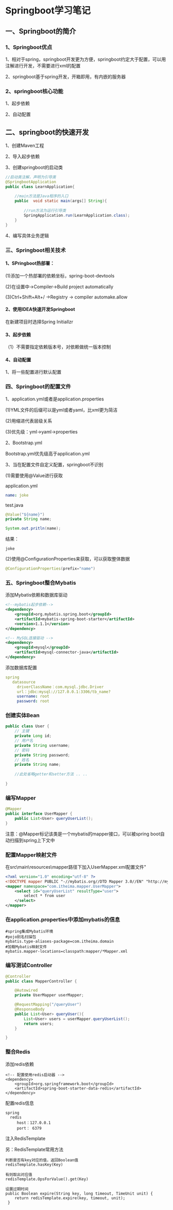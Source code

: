 # Springboot学习笔记

## 一、Springboot的简介

### 1、Springboot优点

1、相对于spring，springboot开发更为方便，springboot约定大于配置，可以用注解进行开发，不需要进行xml的配置

2、springboot基于spring开发，开箱即用，有内嵌的服务器 

### 2、springboot核心功能

1、起步依赖

2、自动配置

## 二、springboot的快速开发

1、创建Maven工程

2、导入起步依赖

3、创建springboot的启动类

```java
//启动类注解，声明为引导类
@SpringbootApplication
public class LearnApplication{
    
    //main方法是Java程序的入口
    public  void static main(args[] String){
        
        //run方法为运行引导类
        SpringApplication.run(LearnApplication.class);
    } 
}
```

4、编写具体业务逻辑

### 三、Springboot相关技术

#### 1、SPringboot热部署：

(1)添加一个热部署的依赖坐标，spring-boot-devtools

(2)在设置中->Compiler->Build project automatically

(3)Ctrl+Shift+Alt+/   ->Registry -> compiler automake.allow

#### 2、使用IDEA快速开发Springboot

在新建项目时选择Spring Initiallzr

#### 3、起步依赖

（1）不需要指定依赖版本号，对依赖做统一版本控制

#### 4、自动配置

1、将一些配置进行默认配置

###  四、Springboot的配置文件

1、application.yml或者是application.properties

(1)YML文件的后缀可以是yml或者yaml，比xml更为简洁

(2)用缩进代表层级关系

(3)优先级：yml->yaml->properties

2、Bootstrap.yml

Bootstrap.yml优先级高于application.yml

3、当在配置文件自定义配置，springboot不识别

(1)需要使用@Value进行获取

application.yml

```yaml
name: joke
```

test.java

```java
@Value("${name}")
private String name;

System.out.pritln(name);
```

结果：

```
joke
```



(2)使用@ConfigurationProperties来获取，可以获取整体数据

```java
@ConfigurationProperties(prefix="name")
```

### 五、Springboot整合Mybatis

添加Mybatis依赖和数据库驱动

```xml
<!--mybatis起步依赖-->
<dependency>
    <groupId>org.mybatis.spring.boot</groupId>
    <artifactId>mybatis-spring-boot-starter</artifactId>
    <version>1.1.1</version>
</dependency>
```

```xml
<!-- MySQL连接驱动 -->
<dependency>
    <groupId>mysql</groupId>
    <artifactId>mysql-connector-java</artifactId>
</dependency>
```

添加数据库配置

```yaml
spring
   datasource
     driverClassName：com.mysql.jdbc.Driver
     url：jdbc:mysql://127.0.0.1:3306/tb_name?
     username: root
     password: root
```

### 创建实体Bean

```java
public class User {
    // 主键
    private Long id;
    // 用户名
    private String username;
    // 密码
    private String password;
    // 姓名
    private String name;
  
    //此处省略getter和setter方法 .. ..
    
}
```

### 编写Mapper

```java
@Mapper
public interface UserMapper {
	public List<User> queryUserList();
}
```

注意：@Mapper标记该类是一个mybatis的mapper接口，可以被spring boot自动扫描到spring上下文中

###  配置Mapper映射文件

在src\main\resources\mapper路径下加入UserMapper.xml配置文件"

```xml
<?xml version="1.0" encoding="utf-8" ?>
<!DOCTYPE mapper PUBLIC "-//mybatis.org//DTD Mapper 3.0//EN" "http://mybatis.org/dtd/mybatis-3-mapper.dtd" >
<mapper namespace="com.itheima.mapper.UserMapper">
    <select id="queryUserList" resultType="user">
        select * from user
    </select>
</mapper>
```

###  在application.properties中添加mybatis的信息

```properties
#spring集成Mybatis环境
#pojo别名扫描包
mybatis.type-aliases-package=com.itheima.domain
#加载Mybatis映射文件
mybatis.mapper-locations=classpath:mapper/*Mapper.xml
```

### 编写测试Controller

```java
@Controller
public class MapperController {

    @Autowired
    private UserMapper userMapper;

    @RequestMapping("/queryUser")
    @ResponseBody
    public List<User> queryUser(){
        List<User> users = userMapper.queryUserList();
        return users;
    }

}
```

### 整合Redis

添加redis依赖

```
<!-- 配置使用redis启动器 -->
<dependency>
    <groupId>org.springframework.boot</groupId>
    <artifactId>spring-boot-starter-data-redis</artifactId>
</dependency>
```

配置redis信息

```
spring
  redis
     host：127.0.0.1
     port： 6379
```

注入RedisTemplate

  另：RedisTemplate常用方法

```
判断是否有key对应的值，返回Boolean值
redisTemplate.hasKey(Key)

有则取出对应值
redisTemplate.OpsForValue().get(Key)

设置过期时间
public Boolean expire(String key, long timeout, TimeUnit unit) {
    return redisTemplate.expire(key, timeout, unit);
 }


```

